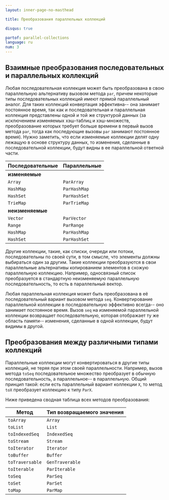 ```yaml
---
layout: inner-page-no-masthead

title: Преобразования параллельных коллекций

disqus: true

partof: parallel-collections
language: ru
num: 3
---
```


## Взаимные преобразования последовательных и параллельных коллекций

Любая последовательная коллекция может быть преобразована в свою параллельную альтернативу вызовом метода `par`, причем некоторые типы последовательных коллекций имеют прямой параллельный аналог. Для таких коллекций конвертация эффективна-- она занимает постоянное время, так как и последовательная и параллельная коллекция представлены одной и той же структурой данных (за исключением изменяемых хэш-таблиц и хэш-множеств,  преобразование которых требует больше времени в первый вызов метода `par`, тогда как последующие вызовы `par` занимают постоянное время). Нужно заметить, что если изменяемые коллекции делят одну лежащую в основе структуру данных, то изменения, сделанные в последовательной коллекции, будут видны в ее параллельной ответной части.

| Последовательные | Параллельные   |
| ---------------- | -------------- |
| **изменяемые**   |                |
| `Array`          | `ParArray`     |
| `HashMap`        | `ParHashMap`   |
| `HashSet`        | `ParHashSet`   |
| `TrieMap`        | `ParTrieMap`   |
| **неизменяемые** |                |
| `Vector`         | `ParVector`    |
| `Range`          | `ParRange`     |
| `HashMap`        | `ParHashMap`   |
| `HashSet`        | `ParHashSet`   |

Другие коллекции, такие, как списки, очереди или потоки, последовательны по своей сути, в том смысле, что элементы должны выбираться один за другим. Такие коллекции преобразуются в свои параллельные альтернативы копированием элементов в схожую параллельную коллекцию. Например, односвязный список преобразуется в стандартную неизменяемую параллельную последовательность, то есть в параллельный вектор.

Любая параллельная коллекция может быть преобразована в её последовательный вариант вызовом метода `seq`. Конвертирование параллельной коллекции в последовательную эффективно всегда-- оно занимает постоянное время. Вызов `seq` на изменяемой параллельной коллекции возвращает последовательную, которая отображает ту же область памяти-- изменения, сделанные в одной коллекции, будут видимы в другой.

## Преобразования между различными типами коллекций

Параллельные коллекции могут конвертироваться в другие типы коллекций, не теряя при этом своей параллельности. Например, вызов метода `toSeq` последовательное множество преобразует в обычную последовательность, а параллельное-- в параллельную. Общий принцип такой: если есть параллельный вариант коллекции `X`, то метод `toX` преобразует коллекцию к типу `ParX`.

Ниже приведена сводная таблица всех методов преобразования:

| Метод          | Тип возвращаемого значения |
| -------------- | -------------------------- |
| `toArray`      | `Array`                    |
| `toList`       | `List`                     |
| `toIndexedSeq` | `IndexedSeq`               |
| `toStream`     | `Stream`                   |
| `toIterator`   | `Iterator`                 |
| `toBuffer`     | `Buffer`                   |
| `toTraversable`| `GenTraverable`            |
| `toIterable`   | `ParIterable`              |
| `toSeq`        | `ParSeq`                   |
| `toSet`        | `ParSet`                   |
| `toMap`        | `ParMap`                   |
